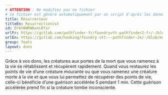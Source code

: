 ```yaml
---
# ATTENTION : Ne modifiez pas ce fichier
# Ce fichier est généré automatiquement par un script d'après les données du module Foundry VTT officiel et de sa traduction
title: Résurrecteur
titleEn: Resurrectionist
id: Dr6h8WRW6xnLRfxr
urlFr: https://gitlab.com/pathfinder-fr/foundryvtt-pathfinder2-fr/-/blob/master/data/feats/Dr6h8WRW6xnLRfxr.htm
urlEn: https://gitlab.com/hooking/foundry-vtt---pathfinder-2e/-/blob/master/packs/data/feats.db/resurrectionist.json
group: feats
layout: dons
---
```

Grâce à vos dons, les créatures aux portes de la mort que vous ramenez à la vie se rétablissent et récupèrent rapidement. Quand vous restaurez les points de vie d’une créature mourante ou que vous ramenez une créature morte à la vie et que vous lui permettez de récupérer des points de vie, celle-ci bénéficie d’une guérison accélérée 5 pendant 1 min. Cette guérison accélérée prend fin si la créature tombe inconsciente.


